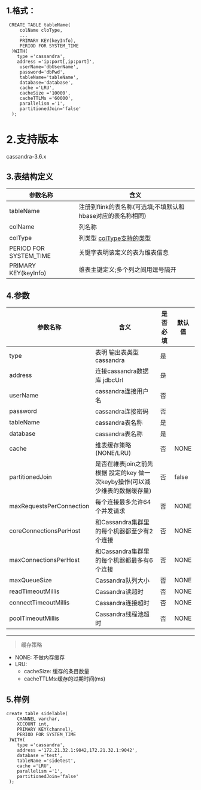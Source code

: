 
## 1.格式：
```
 CREATE TABLE tableName(
     colName cloType,
     ...
     PRIMARY KEY(keyInfo),
     PERIOD FOR SYSTEM_TIME
  )WITH(
    type ='cassandra',
    address ='ip:port[,ip:port]',
     userName='dbUserName',
     password='dbPwd',
     tableName='tableName',
     database='database',
     cache ='LRU',
     cacheSize ='10000',
     cacheTTLMs ='60000',
     parallelism ='1',
     partitionedJoin='false'
  );
```

# 2.支持版本
 cassandra-3.6.x
 
## 3.表结构定义
  
 |参数名称|含义|
 |----|---|
 | tableName | 注册到flink的表名称(可选填;不填默认和hbase对应的表名称相同)|
 | colName | 列名称|
 | colType | 列类型 [colType支持的类型](colType.md)|
 | PERIOD FOR SYSTEM_TIME | 关键字表明该定义的表为维表信息|
 | PRIMARY KEY(keyInfo) | 维表主键定义;多个列之间用逗号隔开|
 
## 4.参数

  |参数名称|含义|是否必填|默认值|
  |----|---|---|----|
  | type |表明 输出表类型 cassandra|是||
  | address | 连接cassandra数据库 jdbcUrl |是||
  | userName | cassandra连接用户名|否||
  | password | cassandra连接密码|否||
  | tableName | cassandra表名称|是||
  | database  | cassandra表名称|是||
  | cache | 维表缓存策略(NONE/LRU)|否|NONE|
  | partitionedJoin | 是否在維表join之前先根据 設定的key 做一次keyby操作(可以減少维表的数据缓存量)|否|false|
  | maxRequestsPerConnection | 每个连接最多允许64个并发请求|否|NONE|
  | coreConnectionsPerHost   | 和Cassandra集群里的每个机器都至少有2个连接|否|NONE|
  | maxConnectionsPerHost    | 和Cassandra集群里的每个机器都最多有6个连接|否|NONE|
  | maxQueueSize             | Cassandra队列大小|否|NONE|
  | readTimeoutMillis        | Cassandra读超时|否|NONE|
  | connectTimeoutMillis     | Cassandra连接超时|否|NONE|
  | poolTimeoutMillis        | Cassandra线程池超时|否|NONE|
  
  ----------
  > 缓存策略
  * NONE: 不做内存缓存
  * LRU:
    * cacheSize: 缓存的条目数量
    * cacheTTLMs:缓存的过期时间(ms)
  

## 5.样例
```
create table sideTable(
    CHANNEL varchar,
    XCCOUNT int,
    PRIMARY KEY(channel),
    PERIOD FOR SYSTEM_TIME
 )WITH(
    type ='cassandra',
    address ='172.21.32.1:9042,172.21.32.1:9042',
    database ='test',
    tableName ='sidetest',
    cache ='LRU',
    parallelism ='1',
    partitionedJoin='false'
 );


```


